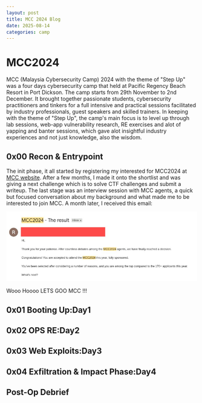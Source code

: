```yaml
---
layout: post
title: MCC 2024 Blog 
date: 2025-08-14
categories: camp
---
```


# MCC2024 
MCC (Malaysia Cybersecurity Camp) 2024 with the theme of "Step Up" was a four days cybersecurity camp that held at Pacific Regency Beach Resort in Port Dickson. The camp starts from 29th November to 2nd December. It brought together passionate students, cybersecurity practitioners and tinkers for a full intensive and practical sessions facilitated by industry professionals, guest speakers and skilled trainers. In keeping with the theme of "Step Up", the camp's main focus is to level up through lab sessions, web-app vulnerability research, RE exercises and alot of yapping and banter sessions, which gave alot insightful industry experiences and not just knowledge, also the wisdom.  

## 0x00 Recon & Entrypoint 
The init phase, it all started by registering my interested for MCC2024 at [MCC website](https://cybercamp.my/mcc2024-step-up/). After a few months, I made it onto the shortlist and was giving a next challenge which is to solve CTF challenges and submit a writeup. The last stage was an interview session with MCC agents, a quick but focused conversation about my background and what made me to be interested to join MCC. A month later, I received this email: 

![email](/images/2025-08-14/email.png)

Wooo Hoooo LETS GOO MCC !!!

## 0x01 Booting Up:Day1 



## 0x02 OPS RE:Day2 



## 0x03 Web Exploits:Day3



## 0x04 Exfiltration & Impact Phase:Day4 



## Post-Op Debrief 
